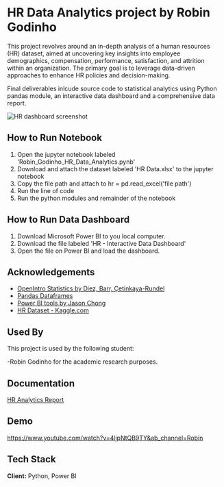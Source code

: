 
# HR Data Analytics project by Robin Godinho

This project revolves around an in-depth analysis of a human resources (HR) dataset, aimed at uncovering key insights into employee demographics, compensation, performance, satisfaction, and attrition within an organization. The primary goal is to leverage data-driven approaches to enhance HR policies and decision-making. 

Final deliverables inlcude source code to statistical analytics using Python pandas module, an interactive data dashboard and a comprehensive data report.

![HR dashboard screenshot](https://github.com/robingodinho/HR_Data_Analytics_INST627/assets/90001949/e5ff23d0-b6fa-4bb2-a92e-ecefaec5a8c4)


## How to Run Notebook

1. Open the jupyter notebook labeled 'Robin_Godinho_HR_Data_Analytics.pynb'
2. Download and attach the dataset labeled 'HR Data.xlsx' to the jupyter notebook
3. Copy the file path and attach to hr = pd.read_excel('file path')
4. Run the line of code
5. Run the python modules and remainder of the notebook

## How to Run Data Dashboard

1. Download Microsoft Power BI to you local computer.
2. Download the file labeled 'HR - Interactive Data Dashboard'
3. Open the file on Power BI and load the dashboard.

## Acknowledgements

 - [OpenIntro Statistics by Diez, Barr, Çetinkaya-Rundel](https://www.openintro.org/book/os/)
 - [Pandas Dataframes](http://pandas.pydata.org/docs/reference/api/pandas.DataFrame.boxplot.html)
 - [Power BI tools by Jason Chong](http://towardsdatascience.com/building-your-first-interactive-dashboard-from-scratch-using-power-bi-af7a3e0203d4)
  - [HR Dataset - Kaggle.com](https://www.kaggle.com/datasets/pavansubhasht/ibm-hr-analytics-attrition-dataset)


## Used By

This project is used by the following student:

-Robin Godinho for the academic research purposes.


## Documentation

[HR Analytics Report](https://docs.google.com/document/d/1WwpDWXGVDUx1j3StEL7NhGzNKmwsAZYsiEcp-yTXKZ8/edit?usp=sharing)


## Demo

https://www.youtube.com/watch?v=4ljpNtQB9TY&ab_channel=Robin


## Tech Stack

**Client:** Python, Power BI





